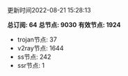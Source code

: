 更新时间2022-08-21 15:28:13

**总订阅: 64**
**总节点: 9030**
**有效节点: 1924**
- trojan节点: 37
- v2ray节点: 1644
- ss节点: 242
- ssr节点: 1

